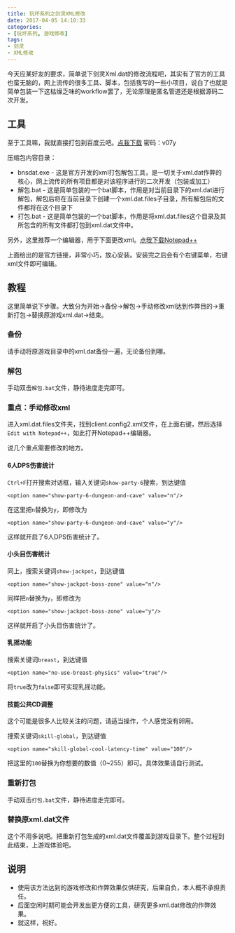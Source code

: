 ```yaml
---
title: 玩坏系列之剑灵XML修改
date: 2017-04-05 14:10:33
categories: 
- [玩坏系列, 游戏修改]
tags:
- 剑灵
- XML修改
---
```


今天应某好友的要求，简单说下剑灵Xml.dat的修改流程吧，其实有了官方的工具也蛮无脑的，网上流传的很多工具、脚本，包括我写的一些小项目，说白了也就是简单包装一下这枯燥乏味的workflow罢了，无论原理是匿名管道还是根据源码二次开发。

<!--more-->

## 工具

至于工具嘛，我就直接打包到百度云吧。[点我下载](http://pan.baidu.com/s/1c1G4pzi) 密码：v07y

压缩包内容目录：

- bnsdat.exe - 这是官方开发的xml打包解包工具，是一切关于xml.dat作弊的核心，网上流传的所有项目都是对该程序进行的二次开发（包装或加工）
- 解包.bat - 这是简单包装的一个bat脚本，作用是对当前目录下的xml.dat进行解包，解包后将在当前目录下创建一个xml.dat.files子目录，所有解包后的文件都将在这个目录下
- 打包.bat - 这是简单包装的一个bat脚本，作用是将xml.dat.files这个目录及其所包含的所有文件都打包到xml.dat文件中。

另外，这里推荐一个编辑器，用于下面更改xml。[点我下载Notepad++](https://notepad-plus-plus.org/repository/7.x/7.5.4/npp.7.5.4.Installer.exe)

上面给出的是官方链接，非常小巧，放心安装。安装完之后会有个右键菜单，右键xml文件即可编辑。

## 教程

这里简单说下步骤。大致分为开始->备份->解包->手动修改xml达到作弊目的->重新打包->替换原游戏xml.dat->结束。

### 备份

请手动将原游戏目录中的xml.dat备份一遍，无论备份到哪。

### 解包

手动双击`解包.bat`文件，静待进度走完即可。

### 重点：手动修改xml

进入xml.dat.files文件夹，找到client.config2.xml文件，在上面右键，然后选择`Edit with Notepad++`，如此打开Notepad++编辑器。

说几个重点需要修改的地方。

#### 6人DPS伤害统计

`Ctrl+F`打开搜索对话框，输入关键词`show-party-6`搜索，到达键值

`<option name="show-party-6-dungeon-and-cave" value="n"/>`

在这里把`n`替换为`y`，即修改为

`<option name="show-party-6-dungeon-and-cave" value="y"/>`

这样就开启了6人DPS伤害统计了。

#### 小头目伤害统计

同上，搜索关键词`show-jackpot`，到达键值

`<option name="show-jackpot-boss-zone" value="n"/>`

同样把`n`替换为`y`，即修改为

`<option name="show-jackpot-boss-zone" value="y"/>`

这样就开启了小头目伤害统计了。

#### 乳摇功能

搜索关键词`breast`，到达键值

`<option name="no-use-breast-physics" value="true"/>`

将`true`改为`false`即可实现乳摇功能。

#### 技能公共CD调整

这个可能是很多人比较关注的问题，请适当操作，个人感觉没有卵用。

搜索关键词`skill-global`，到达键值

`<option name="skill-global-cool-latency-time" value="100"/>`

把这里的`100`替换为你想要的数值（0~255）即可。具体效果请自行测试。

### 重新打包

手动双击`打包.bat`文件，静待进度走完即可。

### 替换原xml.dat文件

这个不用多说吧。把重新打包生成的xml.dat文件覆盖到游戏目录下。整个过程到此结束，上游戏体验吧。

## 说明

- 使用该方法达到的游戏修改和作弊效果仅供研究，后果自负，本人概不承担责任。
- 后面空闲时期可能会开发出更方便的工具，研究更多xml.dat修改的作弊效果。
- 就这样，祝好。
